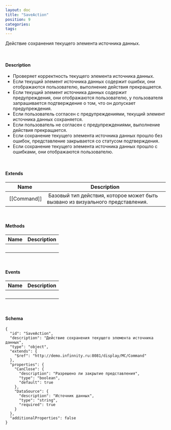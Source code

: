 ```yaml
---
layout: doc
title: "SaveAction"
position: 9
categories: 
tags: 
---
```


Действие сохранения текущего элемента источника данных.

   

#### Description

* Проверяет корректность текущего элемента источника данных.
* Если текущий элемент источника данных содержит ошибки, они отображаются пользователю, выполнение действия прекращается.
* Если текущий элемент источника данных содержит предупреждения, они отображаются пользователю, у пользователя запрашивается подтверждение о том, что он допускает предупреждения.
* Если пользователь согласен с предупреждениями, текущий элемент источника данных сохраняется.
* Если пользователь не согласен с предупреждениями, выполнение действия прекращается.
* Если сохранение текущего элемента источника данных прошло без ошибок, представление закрывается со статусом подтверждения.
* Если сохранение текущего элемента источника данных прошло с ошибками, они отображаются пользователю.

   

#### Extends

|Name|Description|
|----|-----------|
| [[Command]]| Базовый тип действия, которое может быть вызвано из визуального представления.|

   

#### Methods

|Name|Description|
|----|-----------|
| | |

    

#### Events

|Name|Description|
|----|-----------|
| | |

   

#### Schema

```
{
  "id": "SaveAction",
  "description": "Действие сохранения текущего элемента источника данных",
  "type": "object",
  "extends": {
    "$ref": "http://demo.infinnity.ru:8081/display/MC/Command"
  },
  "properties": {
    "CanClose": {
      "description": "Разрешено ли закрытие представления",
      "type": "boolean",
      "default": true
    },
    "DataSource": {
      "description": "Источник данных",
      "type": "string",
      "required": true
    }
  },
  "additionalProperties": false
}
```

     

 

